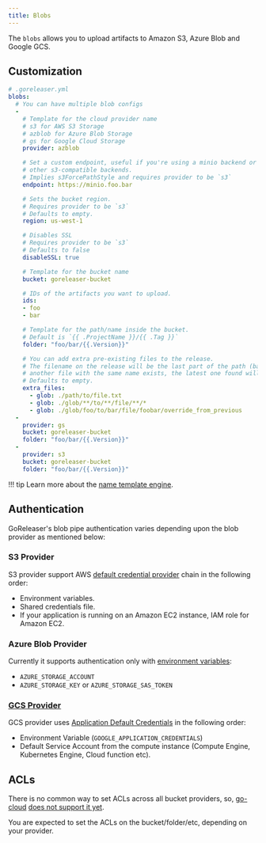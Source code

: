 ```yaml
---
title: Blobs
---
```


The `blobs` allows you to upload artifacts to Amazon S3, Azure Blob and
Google GCS.

## Customization

```yaml
# .goreleaser.yml
blobs:
  # You can have multiple blob configs
  -
    # Template for the cloud provider name
    # s3 for AWS S3 Storage
    # azblob for Azure Blob Storage
    # gs for Google Cloud Storage
    provider: azblob

    # Set a custom endpoint, useful if you're using a minio backend or
    # other s3-compatible backends.
    # Implies s3ForcePathStyle and requires provider to be `s3`
    endpoint: https://minio.foo.bar

    # Sets the bucket region.
    # Requires provider to be `s3`
    # Defaults to empty.
    region: us-west-1

    # Disables SSL
    # Requires provider to be `s3`
    # Defaults to false
    disableSSL: true

    # Template for the bucket name
    bucket: goreleaser-bucket

    # IDs of the artifacts you want to upload.
    ids:
    - foo
    - bar

    # Template for the path/name inside the bucket.
    # Default is `{{ .ProjectName }}/{{ .Tag }}`
    folder: "foo/bar/{{.Version}}"

    # You can add extra pre-existing files to the release.
    # The filename on the release will be the last part of the path (base). If
    # another file with the same name exists, the latest one found will be used.
    # Defaults to empty.
    extra_files:
      - glob: ./path/to/file.txt
      - glob: ./glob/**/to/**/file/**/*
      - glob: ./glob/foo/to/bar/file/foobar/override_from_previous
  -
    provider: gs
    bucket: goreleaser-bucket
    folder: "foo/bar/{{.Version}}"
  -
    provider: s3
    bucket: goreleaser-bucket
    folder: "foo/bar/{{.Version}}"
```

!!! tip
    Learn more about the [name template engine](/customization/templates/).

## Authentication

GoReleaser's blob pipe authentication varies depending upon the blob provider as mentioned below:

### S3 Provider

S3 provider support AWS
[default credential provider](https://docs.aws.amazon.com/sdk-for-go/v1/developer-guide/configuring-sdk.html#specifying-credentials)
chain in the following order:

- Environment variables.
- Shared credentials file.
- If your application is running on an Amazon EC2 instance, IAM role for Amazon EC2.

### Azure Blob Provider

Currently it supports authentication only with
[environment variables](https://docs.microsoft.com/en-us/azure/storage/common/storage-azure-cli#set-default-azure-storage-account-environment-variables):

- `AZURE_STORAGE_ACCOUNT`
- `AZURE_STORAGE_KEY` or `AZURE_STORAGE_SAS_TOKEN`

### [GCS Provider](https://cloud.google.com/docs/authentication/production)

GCS provider uses
[Application Default Credentials](https://cloud.google.com/docs/authentication/production)
in the following order:

- Environment Variable (`GOOGLE_APPLICATION_CREDENTIALS`)
- Default Service Account from the compute instance (Compute Engine,
Kubernetes Engine, Cloud function etc).

## ACLs

There is no common way to set ACLs across all bucket providers, so, [go-cloud][]
[does not support it yet][issue1108].

You are expected to set the ACLs on the bucket/folder/etc, depending on your
provider.

[go-cloud]: https://gocloud.dev/howto/blob/
[issue1108]: https://github.com/google/go-cloud/issues/1108
